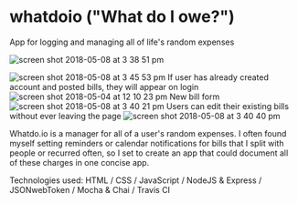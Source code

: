 # whatdoio ("What do I owe?")
App for logging and managing all of life's random expenses

![screen shot 2018-05-08 at 3 38 51 pm](https://user-images.githubusercontent.com/25094137/39779147-4a1b0e2e-52d6-11e8-856d-93fc5dfadf6b.png)

![screen shot 2018-05-08 at 3 45 53 pm](https://user-images.githubusercontent.com/25094137/39779342-ec7b8efa-52d6-11e8-8262-759d7ec9224c.png)
If user has already created account and posted bills, they will appear on login
![screen shot 2018-05-04 at 12 10 23 pm](https://user-images.githubusercontent.com/25094137/39779277-af3f07e2-52d6-11e8-8bcc-66bfef9d3980.png)
New bill form
![screen shot 2018-05-08 at 3 40 21 pm](https://user-images.githubusercontent.com/25094137/39779288-b84382f0-52d6-11e8-94cc-461402af69b9.png)
Users can edit their existing bills without ever leaving the page
![screen shot 2018-05-08 at 3 40 40 pm](https://user-images.githubusercontent.com/25094137/39779306-c74e4834-52d6-11e8-98cc-df368cfc034b.png)

Whatdo.io is a manager for all of a user's random expenses. 
I often found myself setting reminders or calendar notifications for bills that I split with people or recurred often, so I set to create an app that could document all of these charges in one concise app.

Technologies used: HTML / CSS / JavaScript / NodeJS & Express / JSONwebToken / Mocha & Chai / Travis CI
